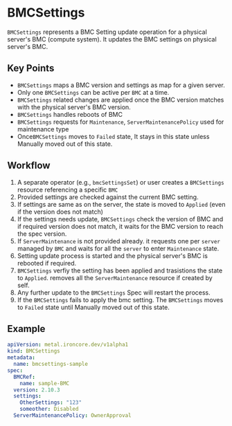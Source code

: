 # BMCSettings

`BMCSettings` represents a BMC Setting update operation for a physical server's BMC (compute system). It updates the BMC settings on physical server's BMC. 

## Key Points

- `BMCSettings` maps a BMC version and settings as map for a given server.
- Only one `BMCSettings` can be active per `BMC` at a time. 
- `BMCSettings` related changes are applied once the BMC version matches with the physical server's BMC version.
- `BMCSettings` handles reboots of BMC
- `BMCSettings` requests for `Maintenance`, `ServerMaintenancePolicy` used for maintenance type
- Once`BMCSettings` moves to `Failed` state, It stays in this state unless Manually moved out of this state. 

## Workflow

1. A separate operator (e.g., `bmcSettingsSet`) or user creates a `BMCSettings` resource referencing a specific `BMC` 
2. Provided settings are checked against the current BMC setting.
3. If settings are same as on the server, the state is moved to `Applied` (even if the version does not match)
4. If the settings needs update, `BMCSettings` check the version of BMC and if required version does not match, it waits for the BMC version to reach the spec version.
5. If `ServerMaintenance` is not provided already. it requests one per `server` managed by `BMC` and waits for all the `server` to enter `Maintenance` state.
6. Setting update process is started and the physical server's BMC is rebooted if required. 
7. `BMCSettings` verfiy the setting has been applied and trasistions the state to `Applied`. removes all the `ServerMaintenance` resource if created by self.
8. Any further update to the `BMCSettings` Spec will restart the process. 
9. If the `BMCSettings` fails to apply the bmc setting. The `BMCSettings` moves to `Failed` state until Manually moved out of this state. 

## Example

```yaml
apiVersion: metal.ironcore.dev/v1alpha1
kind: BMCSettings
metadata:
  name: bmcsettings-sample
spec:
  BMCRef:
    name: sample-BMC
  version: 2.10.3
  settings:
    OtherSettings: "123"
    someother: Disabled
  ServerMaintenancePolicy: OwnerApproval
```
